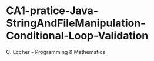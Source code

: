 # CA1-pratice-Java-StringAndFileManipulation-Conditional-Loop-Validation
 C. Eccher - Programming & Mathematics
